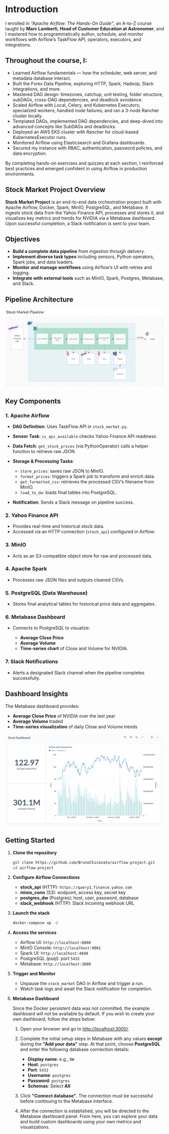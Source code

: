 # Introduction

I enrolled in *“Apache Airflow: The Hands-On Guide”*, an A-to-Z course taught by **Marc Lamberti**, **Head of Customer Education at Astronomer**, and I mastered how to programmatically author, schedule, and monitor workflows with Airflow’s TaskFlow API, operators, executors, and integrations.

## Throughout the course, I:
- Learned Airflow fundamentals — how the scheduler, web server, and metadata database interact.
- Built the Forex Data Pipeline, exploring HTTP, Spark, Hadoop, Slack integrations, and more.
- Mastered DAG design: timezones, catchup, unit testing, folder structure, subDAGs, cross-DAG dependencies, and deadlock avoidance.
- Scaled Airflow with Local, Celery, and Kubernetes Executors; specialized workers; handled node failures; and ran a 3-node Rancher cluster locally.
- Templated DAGs, implemented DAG dependencies, and deep-dived into advanced concepts like SubDAGs and deadlocks.
- Deployed an AWS EKS cluster with Rancher for cloud-based KubernetesExecutor runs.
- Monitored Airflow using Elasticsearch and Grafana dashboards.
- Secured my instance with RBAC, authentication, password policies, and data encryption.

By completing hands-on exercises and quizzes at each section, I reinforced best practices and emerged confident in using Airflow in production environments.

## Stock Market Project Overview

**Stock Market Project** is an end-to-end data orchestration project built with Apache Airflow, Docker, Spark, MinIO, PostgreSQL, and Metabase. It ingests stock data from the Yahoo Finance API, processes and stores it, and visualizes key metrics and trends for NVIDIA via a Metabase dashboard. Upon successful completion, a Slack notification is sent to your team.

## Objectives

* **Build a complete data pipeline** from ingestion through delivery.
* **Implement diverse task types** including sensors, Python operators, Spark jobs, and data loaders.
* **Monitor and manage workflows** using Airflow’s UI with retries and logging.
* **Integrate with external tools** such as MinIO, Spark, Postgres, Metabase, and Slack.

## Pipeline Architecture

![Stock Market Pipeline](./pics/pipeline-architecture.png)

## Key Components

### 1. Apache Airflow

* **DAG Definition**: Uses TaskFlow API in `stock_market.py`.
* **Sensor Task**: `is_api_available` checks Yahoo Finance API readiness.
* **Data Fetch**: `get_stock_prices` (via PythonOperator) calls a helper function to retrieve raw JSON.
* **Storage & Processing Tasks**:

  * `store_prices`: saves raw JSON to MinIO.
  * `format_prices`: triggers a Spark job to transform and enrich data.
  * `get_formatted_csv`: retrieves the processed CSV’s filename from MinIO.
  * `load_to_dw`: loads final tables into PostgreSQL.
* **Notification**: Sends a Slack message on pipeline success.

### 2. Yahoo Finance API

* Provides real-time and historical stock data.
* Accessed via an HTTP connection (`stock_api`) configured in Airflow.

### 3. MinIO

* Acts as an S3-compatible object store for raw and processed data.

### 4. Apache Spark

* Processes raw JSON files and outputs cleaned CSVs.

### 5. PostgreSQL (Data Warehouse)

* Stores final analytical tables for historical price data and aggregates.

### 6. Metabase Dashboard

* Connects to PostgreSQL to visualize:

  * **Average Close Price**
  * **Average Volume**
  * **Time-series chart** of Close and Volume for NVIDIA.

### 7. Slack Notifications

* Alerts a designated Slack channel when the pipeline completes successfully.

## Dashboard Insights

The Metabase dashboard provides:

* **Average Close Price** of NVIDIA over the last year
* **Average Volume** traded
* **Time-series visualization** of daily Close and Volume trends

![Stock Dashboard](./pics/metabase-dashboard.png)

## Getting Started

1. **Clone the repository**
   ```bash
   git clone https://github.com/BrunoChiconato/airflow-project.git
   cd airflow-project
   ```

2. **Configure Airflow Connections**

   * **stock\_api** (HTTP): `https://query1.finance.yahoo.com`
   * **minio\_conn** (S3): endpoint, access key, secret key
   * **postgres\_dw** (Postgres): host, user, password, database
   * **slack\_webhook** (HTTP): Slack incoming webhook URL

3. **Launch the stack**

   ```bash
   docker-compose up -d
   ```

4. **Access the services**

   * Airflow UI: `http://localhost:8080`
   * MinIO Console: `http://localhost:9001`
   * Spark UI: `http://localhost:4040`
   * PostgreSQL (psql): port `5432`
   * Metabase: `http://localhost:3000`

5. **Trigger and Monitor**

   * Unpause the `stock_market` DAG in Airflow and trigger a run.
   * Watch task logs and await the Slack notification for completion.

6. **Metabase Dashboard**

   Since the Docker persistent data was not committed, the example dashboard will not be available by default. If you wish to create your own dashboard, follow the steps below:

   1. Open your browser and go to [http://localhost:3000/](http://localhost:3000/).

   2. Complete the initial setup steps in Metabase with any values **except** during the **"Add your data"** step. At that point, choose **PostgreSQL** and enter the following database connection details:

      * **Display name**: e.g., `DW`
      * **Host**: `postgres`
      * **Port**: `5432`
      * **Username**: `postgres`
      * **Password**: `postgres`
      * **Schemas**: Select **All**

   3. Click **"Connect database"**. The connection must be successful before continuing to the Metabase interface.

   4. After the connection is established, you will be directed to the Metabase dashboard panel. From here, you can explore your data and build custom dashboards using your own metrics and visualizations.
